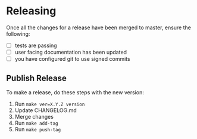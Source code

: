 # Releasing

Once all the changes for a release have been merged to master, ensure the following:

- [ ] tests are passing
- [ ] user facing documentation has been updated
- [ ] you have configured git to use signed commits

## Publish Release

To make a release, do these steps with the new version:

1. Run `make ver=X.Y.Z version`
2. Update CHANGELOG.md
3. Merge changes
4. Run `make add-tag`
5. Run `make push-tag`
